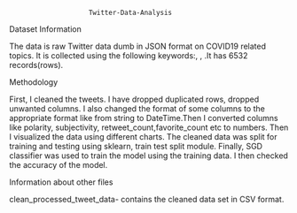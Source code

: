 ﻿
                        Twitter-Data-Analysis
Dataset Information

The data is raw Twitter data dumb in JSON format on COVID19 related topics. It is collected using the following keywords:, , .It has 6532 records(rows).

Methodology

First, I cleaned the tweets. I have dropped duplicated rows, dropped unwanted columns. I also changed the format of some columns to the appropriate format like from string to DateTime.Then I converted columns like polarity, subjectivity, retweet_count,favorite_count etc to numbers. Then I visualized the data using different charts. The cleaned data was split for training and testing using sklearn, train test split module. Finally, SGD classifier was used to train the model using the training data. I then checked the accuracy of the model.

Information about other files

clean_processed_tweet_data- contains the cleaned data set in CSV format.

